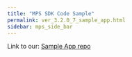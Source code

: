 ```yaml
---
title: "MPS SDK Code Sample"
permalink: ver_3.2.0_7_sample_app.html
sidebar: mps_side_bar
---
```


Link to our: <a href="https://github.com/NBCUOTS/mobile_mps_sdk_android_examples/tree/master">Sample App repo</a>